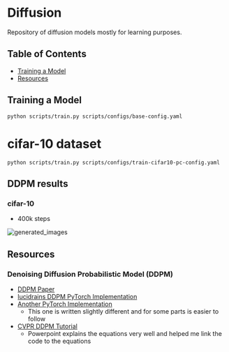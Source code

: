# Diffusion
Repository of diffusion models mostly for learning purposes.

## Table of Contents
* [Training a Model](#training-a-model)
* [Resources](#resources)

## Training a Model
`python scripts/train.py scripts/configs/base-config.yaml`

# cifar-10 dataset
`python scripts/train.py scripts/configs/train-cifar10-pc-config.yaml`

## DDPM results
### cifar-10

* 400k steps

![generated_images](https://github.com/user-attachments/assets/7d140815-10a2-43cf-8731-3f7bd94dd2ca)



## Resources
### Denoising Diffusion Probabilistic Model (DDPM)
* [DDPM Paper](https://arxiv.org/abs/2006.11239)
* [lucidrains DDPM PyTorch Implementation](https://github.com/lucidrains/denoising-diffusion-pytorch)
* [Another PyTorch Implementation](https://github.com/w86763777/pytorch-ddpm/tree/master)
  * This one is written slightly different and for some parts is easier to follow
* [CVPR DDPM Tutorial](https://cvpr2023-tutorial-diffusion-models.github.io/)
  * Powerpoint explains the equations very well and helped me link the code to the equations
